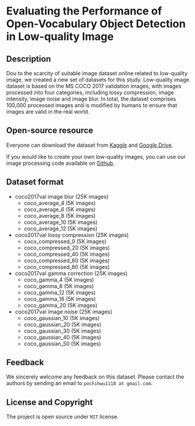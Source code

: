 # Evaluating the Performance of Open-Vocabulary Object Detection in Low-quality Image

## Description
Dou to the scarcity of suitable image dataset online related to low-quality image, we created a new set of datasets for this study.  Low-quality image dataset is based on the MS COCO 2017 validation images, with images processed into four categories, including lossy compression, image intensity, image noise and image blur.  In total, the dataset comprises 100,000 processed images and is modified by humans to ensure that images are valid in the real world.

## Open-source resource
Everyone can download the dataset from [Kaggle](https://www.kaggle.com/datasets/pochihwu/low-quality-image-dataset) and [Google Drive]().

If you would like to create your own low-quality images, you can use our image processing code available on [Github](https://github.com/pochih-code/Low-quality-image-dataset/tree/main/image%20processing).

## Dataset format
- coco2017val image blur (25K images)
  - coco_average_4 (5K images)
  - coco_average_6 (5K images)
  - coco_average_8 (5K images)
  - coco_average_10 (5K images)
  - coco_average_12 (5K images)
- coco2017val lossy compression (25K images)
  - coco_compressed_0 (5K images)
  - coco_compressed_20 (5K images)
  - coco_compressed_40 (5K images)
  - coco_compressed_60 (5K images)
  - coco_compressed_80 (5K images)
- coco2017val gamma correction (25K images)
  - coco_gamma_4 (5K images)
  - coco_gamma_8 (5K images)
  - coco_gamma_12 (5K images)
  - coco_gamma_16 (5K images)
  - coco_gamma_20 (5K images)
- coco2017val image noise (25K images)
  - coco_gaussian_10 (5K images)
  - coco_gaussian_20 (5K images)
  - coco_gaussian_30 (5K images)
  - coco_gaussian_40 (5K images)
  - coco_gaussian_50 (5K images)

## Feedback
We sincerely welcome any feedback on this dataset. Please contact the authors by sending an email to `pochihwu1118 at gmail.com`.
## License and Copyright
The project is open source under `MIT` license. 